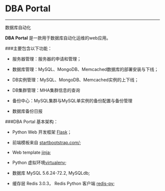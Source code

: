 # DBA Portal

---
数据库自动化

**DBA Portal** 是一款用于数据库自动化运维的web应用。

###主要包含以下功能：

- 服务器管理：服务器的申请和管理；

- 数据库管理：MySQL、MongoDB、Memcached数据库的部署安装与下线；

- DB实例管理：MySQL、MongoDB、Memcached实例的上下线；

- DB集群管理：MHA集群信息的查询

- 备份中心：MySQL集群与MySQL单实例的备份配置与备份管理
 
- 数据库备份日报



###DBA Portal 基本架构：

- Python Web 开发框架 [Flask](http://flask.pocoo.org/)；

- 前端模板来自 [startbootstrap.com/](http://startbootstrap.com/template-overviews/sb-admin-2/);

- Web template [jinja](http://jinja.pocoo.org/docs/dev/);

- Python 虚拟环境[virtualenv](https://virtualenv.pypa.io/);

- 数据库 MySQL 5.6.24-72.2, MySQLdb;

- 缓存层 Redis 3.0.3， Redis Python 客户端 [redis-py](https://github.com/andymccurdy/redis-py);


